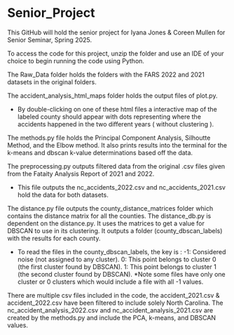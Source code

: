 # Senior_Project
This GitHub will hold the senior project for Iyana Jones &amp; Coreen Mullen for Senior Seminar, Spring 2025.

To access the code for this project, unzip the folder and use an IDE of your choice to begin running the code using Python.

The Raw_Data folder holds the folders with the FARS 2022 and 2021 datasets in the original folders.

The accident_analysis_html_maps folder holds the output files of plot.py.
- By double-clicking on one of these html files a interactive map of the labeled county should appear with dots representing where the accidents happened in the two different years ( without clustering ).

The methods.py file holds the Principal Component Analysis, Silhoutte Method, and the Elbow method. It also prints results into the terminal for the k-means and dbscan k-value determinations based off the data. 

The preprocessing.py outputs filtered data from the original .csv files given from the Fataity Analysis Report of 2021 and 2022. 
- This file outputs the nc_accidents_2022.csv and nc_accidents_2021.csv hold the data for both datasets.

The distance.py file outputs the county_distance_matrices folder which contains the distance matrix for all the counties. 
The distance_db.py is dependent on the distance.py. It uses the matrices to get a value for DBSCAN to use in its clustering. It outputs a folder (county_dbscan_labels) with the results for each county.
  - To read the files in the county_dbscan_labels, the key is :
    -1: Considered noise (not assigned to any cluster).
    0: This point belongs to cluster 0 (the first cluster found by DBSCAN).
    1: This point belongs to cluster 1 (the second cluster found by DBSCAN).
*Note some files have only one cluster or 0 clusters which would include a file with all -1 values.

There are multiple csv files included in the code, the accident_2021.csv & accident_2022.csv have been filtered to include solely North Carolina.
The nc_accident_analysis_2022.csv and nc_accident_analysis_2021.csv are created by the methods.py and include the PCA, k-means, and DBSCAN values.
